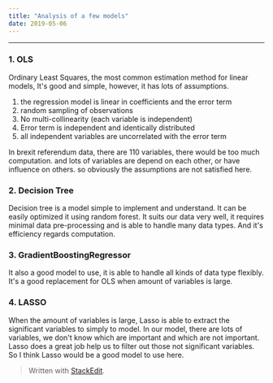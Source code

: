 ```yaml
---
title: "Analysis of a few models"
date: 2019-05-06
---
```


---------------------
### 1.  OLS
Ordinary Least Squares, the most common estimation method for linear models,
It's good and simple, however, it has lots of assumptions.
1. the regression model is linear in coefficients and the error term
2. random sampling of observations
3. No multi-collinearity (each variable  is independent)
4. Error term is independent and identically distributed
5. all independent variables are uncorrelated with the error term

In brexit referendum data, there are 110 variables, there would be too much computation. and lots of variables are depend on each other, or have influence on others. so obviously the assumptions are not satisfied here. 

### 2. Decision Tree 
Decision tree is a model simple to implement and understand.
It can be easily optimized it using random forest.
It suits our data very well, it requires minimal data pre-processing and is able to handle many data types.
And it's efficiency regards computation.


### 3. GradientBoostingRegressor
It also a good model to use,  it is able to handle all kinds of data type flexibly.
It's a good replacement for OLS when amount of variables is large. 

### 4.  LASSO
When the amount of variables is large, Lasso is able to extract the significant variables to simply to model.
In our model, there are lots of variables, we don't know which are important and which are not important. Lasso does a great job help us to filter out those not significant variables. So I think Lasso would be a good model to use here. 



> Written with [StackEdit](https://stackedit.io/).
<!--stackedit_data:
eyJoaXN0b3J5IjpbOTUxNjQzMjIyLC00MzU1MzcxNTEsMTg5Nz
U5NDY4NiwtMjkxMzQ2NDM4LDg0MTkzMjc5MF19
-->